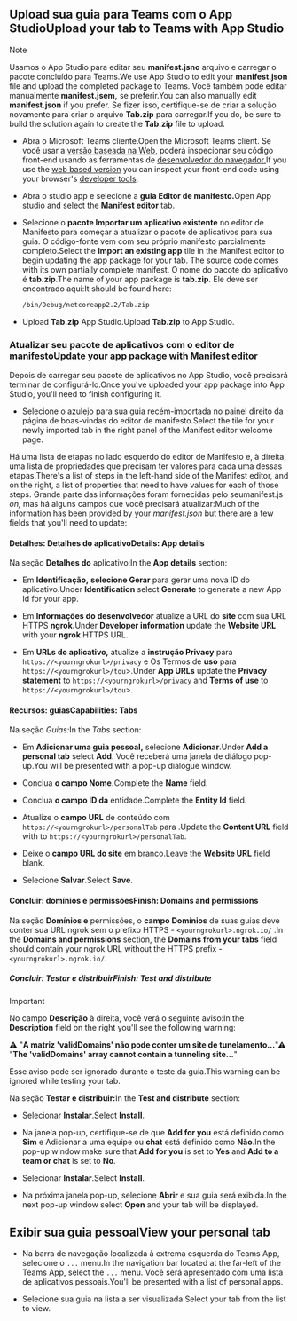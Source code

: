 ## <a name="upload-your-tab-to-teams-with-app-studio"></a><span data-ttu-id="146ca-101">Upload sua guia para Teams com o App Studio</span><span class="sxs-lookup"><span data-stu-id="146ca-101">Upload your tab to Teams with App Studio</span></span>

>[!NOTE]
> <span data-ttu-id="146ca-102">Usamos o App Studio para editar seu **manifest.jsno** arquivo e carregar o pacote concluído para Teams.</span><span class="sxs-lookup"><span data-stu-id="146ca-102">We use App Studio to edit your **manifest.json** file and upload the completed package to Teams.</span></span> <span data-ttu-id="146ca-103">Você também pode editar manualmente **manifest.jsem,** se preferir.</span><span class="sxs-lookup"><span data-stu-id="146ca-103">You can also manually edit **manifest.json** if you prefer.</span></span> <span data-ttu-id="146ca-104">Se fizer isso, certifique-se de criar a solução novamente para criar o arquivo **Tab.zip** para carregar.</span><span class="sxs-lookup"><span data-stu-id="146ca-104">If you do, be sure to build the solution again to create the **Tab.zip** file to upload.</span></span>

- <span data-ttu-id="146ca-105">Abra o Microsoft Teams cliente.</span><span class="sxs-lookup"><span data-stu-id="146ca-105">Open the Microsoft Teams client.</span></span> <span data-ttu-id="146ca-106">Se você usar a [versão baseada na Web,](https://teams.microsoft.com) poderá inspecionar seu código front-end usando as ferramentas de [desenvolvedor do navegador.](~/tabs/how-to/developer-tools.md)</span><span class="sxs-lookup"><span data-stu-id="146ca-106">If you use the [web based version](https://teams.microsoft.com) you can inspect your front-end code using your browser's [developer tools](~/tabs/how-to/developer-tools.md).</span></span>

- <span data-ttu-id="146ca-107">Abra o studio app e selecione a **guia Editor de manifesto.**</span><span class="sxs-lookup"><span data-stu-id="146ca-107">Open App studio and select the **Manifest editor** tab.</span></span>

- <span data-ttu-id="146ca-108">Selecione o **pacote Importar um aplicativo existente** no editor de Manifesto para começar a atualizar o pacote de aplicativos para sua guia. O código-fonte vem com seu próprio manifesto parcialmente completo.</span><span class="sxs-lookup"><span data-stu-id="146ca-108">Select the **Import an existing app** tile in the Manifest editor to begin updating the app package for your tab. The source code comes with its own partially complete manifest.</span></span> <span data-ttu-id="146ca-109">O nome do pacote do aplicativo é **tab.zip**.</span><span class="sxs-lookup"><span data-stu-id="146ca-109">The name of your app package is **tab.zip**.</span></span> <span data-ttu-id="146ca-110">Ele deve ser encontrado aqui:</span><span class="sxs-lookup"><span data-stu-id="146ca-110">It should be found here:</span></span>

    ```bash
    /bin/Debug/netcoreapp2.2/Tab.zip
    ```

- <span data-ttu-id="146ca-111">Upload **Tab.zip** App Studio.</span><span class="sxs-lookup"><span data-stu-id="146ca-111">Upload **Tab.zip** to App Studio.</span></span>

### <a name="update-your-app-package-with-manifest-editor"></a><span data-ttu-id="146ca-112">Atualizar seu pacote de aplicativos com o editor de manifesto</span><span class="sxs-lookup"><span data-stu-id="146ca-112">Update your app package with Manifest editor</span></span>

<span data-ttu-id="146ca-113">Depois de carregar seu pacote de aplicativos no App Studio, você precisará terminar de configurá-lo.</span><span class="sxs-lookup"><span data-stu-id="146ca-113">Once you've uploaded your app package into App Studio, you'll need to finish configuring it.</span></span>

- <span data-ttu-id="146ca-114">Selecione o azulejo para sua guia recém-importada no painel direito da página de boas-vindas do editor de manifesto.</span><span class="sxs-lookup"><span data-stu-id="146ca-114">Select the tile for your newly imported tab in the right panel of the Manifest editor welcome page.</span></span>

<span data-ttu-id="146ca-115">Há uma lista de etapas no lado esquerdo do editor de Manifesto e, à direita, uma lista de propriedades que precisam ter valores para cada uma dessas etapas.</span><span class="sxs-lookup"><span data-stu-id="146ca-115">There's a list of steps in the left-hand side of the Manifest editor, and on the right, a list of properties that need to have values for each of those steps.</span></span> <span data-ttu-id="146ca-116">Grande parte das informações foram fornecidas pelo seumanifest.js *on,* mas há alguns campos que você precisará atualizar:</span><span class="sxs-lookup"><span data-stu-id="146ca-116">Much of the information has been provided by your *manifest.json* but there are a few fields that you'll need to update:</span></span>

#### <a name="details-app-details"></a><span data-ttu-id="146ca-117">Detalhes: Detalhes do aplicativo</span><span class="sxs-lookup"><span data-stu-id="146ca-117">Details: App details</span></span>

<span data-ttu-id="146ca-118">Na seção **Detalhes do** aplicativo:</span><span class="sxs-lookup"><span data-stu-id="146ca-118">In the **App details** section:</span></span>

- <span data-ttu-id="146ca-119">Em **Identificação,** **selecione Gerar** para gerar uma nova ID do aplicativo.</span><span class="sxs-lookup"><span data-stu-id="146ca-119">Under **Identification** select **Generate** to generate a new App Id for your app.</span></span>

- <span data-ttu-id="146ca-120">Em **Informações do desenvolvedor** atualize a URL do **site** com sua URL HTTPS **ngrok.**</span><span class="sxs-lookup"><span data-stu-id="146ca-120">Under **Developer information** update the **Website URL** with your **ngrok** HTTPS URL.</span></span>

- <span data-ttu-id="146ca-121">Em **URLs do aplicativo,** atualize a **instrução Privacy** para `https://<yourngrokurl>/privacy` e Os Termos de **uso** para `https://<yourngrokurl>/tou`>.</span><span class="sxs-lookup"><span data-stu-id="146ca-121">Under **App URLs** update the **Privacy statement** to `https://<yourngrokurl>/privacy` and **Terms of use** to `https://<yourngrokurl>/tou`>.</span></span>

#### <a name="capabilities-tabs"></a><span data-ttu-id="146ca-122">Recursos: guias</span><span class="sxs-lookup"><span data-stu-id="146ca-122">Capabilities: Tabs</span></span>

<span data-ttu-id="146ca-123">Na seção *Guias:*</span><span class="sxs-lookup"><span data-stu-id="146ca-123">In the *Tabs* section:</span></span>

- <span data-ttu-id="146ca-124">Em **Adicionar uma guia pessoal,** selecione **Adicionar**.</span><span class="sxs-lookup"><span data-stu-id="146ca-124">Under **Add a personal tab** select **Add**.</span></span> <span data-ttu-id="146ca-125">Você receberá uma janela de diálogo pop-up.</span><span class="sxs-lookup"><span data-stu-id="146ca-125">You will be presented with a pop-up dialogue window.</span></span>

- <span data-ttu-id="146ca-126">Conclua **o campo Nome.**</span><span class="sxs-lookup"><span data-stu-id="146ca-126">Complete the **Name** field.</span></span>

- <span data-ttu-id="146ca-127">Conclua **o campo ID da** entidade.</span><span class="sxs-lookup"><span data-stu-id="146ca-127">Complete the **Entity Id** field.</span></span>

- <span data-ttu-id="146ca-128">Atualize o **campo URL** de conteúdo com `https://<yourngrokurl>/personalTab` para .</span><span class="sxs-lookup"><span data-stu-id="146ca-128">Update the **Content URL** field with to `https://<yourngrokurl>/personalTab`.</span></span>

- <span data-ttu-id="146ca-129">Deixe o **campo URL do site** em branco.</span><span class="sxs-lookup"><span data-stu-id="146ca-129">Leave the **Website URL** field blank.</span></span>

- <span data-ttu-id="146ca-130">Selecione **Salvar**.</span><span class="sxs-lookup"><span data-stu-id="146ca-130">Select **Save**.</span></span>

#### <a name="finish-domains-and-permissions"></a><span data-ttu-id="146ca-131">Concluir: domínios e permissões</span><span class="sxs-lookup"><span data-stu-id="146ca-131">Finish: Domains and permissions</span></span>

<span data-ttu-id="146ca-132">Na seção **Domínios e** permissões, o **campo Domínios** de suas guias deve conter sua URL ngrok sem o prefixo HTTPS - `<yourngrokurl>.ngrok.io/` .</span><span class="sxs-lookup"><span data-stu-id="146ca-132">In the **Domains and permissions** section, the **Domains from your tabs** field should contain your ngrok URL without the HTTPS prefix - `<yourngrokurl>.ngrok.io/`.</span></span>

##### <a name="finish-test-and-distribute"></a><span data-ttu-id="146ca-133">Concluir: Testar e distribuir</span><span class="sxs-lookup"><span data-stu-id="146ca-133">Finish: Test and distribute</span></span>

>[!IMPORTANT]
><span data-ttu-id="146ca-134">No campo **Descrição** à direita, você verá o seguinte aviso:</span><span class="sxs-lookup"><span data-stu-id="146ca-134">In the **Description** field on the right you'll see the following warning:</span></span>
>
><span data-ttu-id="146ca-135">&#9888; "**A matriz 'validDomains' não pode conter um site de tunelamento...**"</span><span class="sxs-lookup"><span data-stu-id="146ca-135">&#9888; "**The 'validDomains' array cannot contain a tunneling site...**"</span></span>
>
><span data-ttu-id="146ca-136">Esse aviso pode ser ignorado durante o teste da guia.</span><span class="sxs-lookup"><span data-stu-id="146ca-136">This warning can be ignored while testing your tab.</span></span>

<span data-ttu-id="146ca-137">Na seção **Testar e distribuir:**</span><span class="sxs-lookup"><span data-stu-id="146ca-137">In the **Test and distribute** section:</span></span>

- <span data-ttu-id="146ca-138">Selecionar **Instalar**.</span><span class="sxs-lookup"><span data-stu-id="146ca-138">Select **Install**.</span></span>

- <span data-ttu-id="146ca-139">Na janela pop-up, certifique-se de que **Add for you** está definido como **Sim** e Adicionar a uma equipe ou **chat** está definido como **Não**.</span><span class="sxs-lookup"><span data-stu-id="146ca-139">In the pop-up window make sure that **Add for you** is set to **Yes** and **Add to a team or chat** is set to **No**.</span></span>

- <span data-ttu-id="146ca-140">Selecionar **Instalar**.</span><span class="sxs-lookup"><span data-stu-id="146ca-140">Select **Install**.</span></span>

- <span data-ttu-id="146ca-141">Na próxima janela pop-up, selecione **Abrir** e sua guia será exibida.</span><span class="sxs-lookup"><span data-stu-id="146ca-141">In the next pop-up window select **Open** and your tab will be displayed.</span></span>

## <a name="view-your-personal-tab"></a><span data-ttu-id="146ca-142">Exibir sua guia pessoal</span><span class="sxs-lookup"><span data-stu-id="146ca-142">View your personal tab</span></span>

- <span data-ttu-id="146ca-143">Na barra de navegação localizada à extrema esquerda do Teams App, selecione o `...` menu.</span><span class="sxs-lookup"><span data-stu-id="146ca-143">In the navigation bar located at the far-left of the Teams App, select the `...` menu.</span></span> <span data-ttu-id="146ca-144">Você será apresentado com uma lista de aplicativos pessoais.</span><span class="sxs-lookup"><span data-stu-id="146ca-144">You'll be presented with a list of personal apps.</span></span>

- <span data-ttu-id="146ca-145">Selecione sua guia na lista a ser visualizada.</span><span class="sxs-lookup"><span data-stu-id="146ca-145">Select your tab from the list to view.</span></span>

